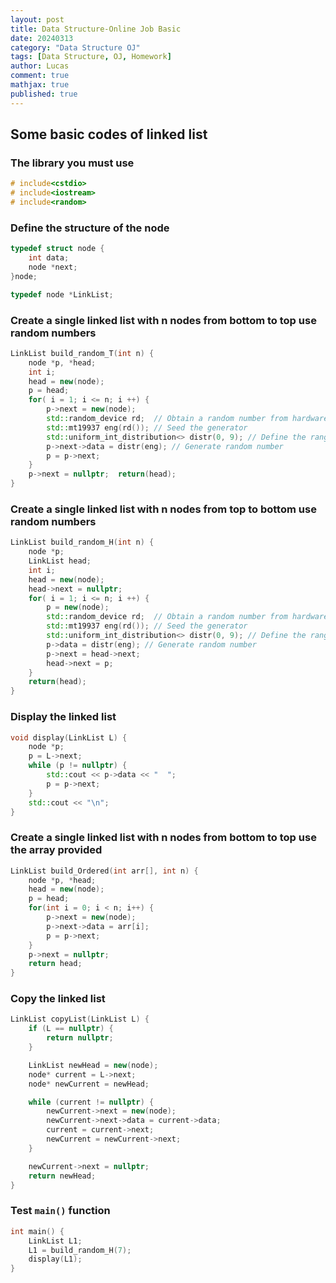 ```yaml
---
layout: post
title: Data Structure-Online Job Basic
date: 20240313
category: "Data Structure OJ"
tags: [Data Structure, OJ, Homework]
author: Lucas
comment: true
mathjax: true
published: true
---
```


## Some basic codes of linked list

### The library you must use

```c++
# include<cstdio>
# include<iostream>
# include<random>
```

### Define the structure of the node

```c++
typedef struct node {
    int data;
    node *next;
}node;

typedef node *LinkList;
```

### Create a single linked list with n nodes from bottom to top use random numbers

```c++
LinkList build_random_T(int n) {
    node *p, *head;
    int i;
    head = new(node);
    p = head;
    for( i = 1; i <= n; i ++) {
        p->next = new(node);
        std::random_device rd;  // Obtain a random number from hardware
        std::mt19937 eng(rd()); // Seed the generator
        std::uniform_int_distribution<> distr(0, 9); // Define the range
        p->next->data = distr(eng); // Generate random number
        p = p->next;
    }
    p->next = nullptr;	return(head);
}
```

### Create a single linked list with n nodes from top to bottom use random numbers

```c++
LinkList build_random_H(int n) {
    node *p;
    LinkList head;
    int i;
    head = new(node);
    head->next = nullptr;
    for( i = 1; i <= n; i ++) {
        p = new(node);
        std::random_device rd;  // Obtain a random number from hardware
        std::mt19937 eng(rd()); // Seed the generator
        std::uniform_int_distribution<> distr(0, 9); // Define the range
        p->data = distr(eng); // Generate random number
        p->next = head->next;
        head->next = p;
    }
    return(head);
}
```

### Display the linked list

```c++
void display(LinkList L) {
    node *p;
    p = L->next;
    while (p != nullptr) {
        std::cout << p->data << "  ";
        p = p->next;
    }
    std::cout << "\n";
}
```

### Create a single linked list with n nodes from bottom to top use the array provided

```c++
LinkList build_Ordered(int arr[], int n) {
    node *p, *head;
    head = new(node);
    p = head;
    for(int i = 0; i < n; i++) {
        p->next = new(node);
        p->next->data = arr[i];
        p = p->next;
    }
    p->next = nullptr;
    return head;
}
```

### Copy the linked list

```c++
LinkList copyList(LinkList L) {
    if (L == nullptr) {
        return nullptr;
    }

    LinkList newHead = new(node);
    node* current = L->next;
    node* newCurrent = newHead;

    while (current != nullptr) {
        newCurrent->next = new(node);
        newCurrent->next->data = current->data;
        current = current->next;
        newCurrent = newCurrent->next;
    }

    newCurrent->next = nullptr;
    return newHead;
}
```

### Test `main()` function

```c++
int main() {
    LinkList L1;
    L1 = build_random_H(7);
    display(L1);
}
```
